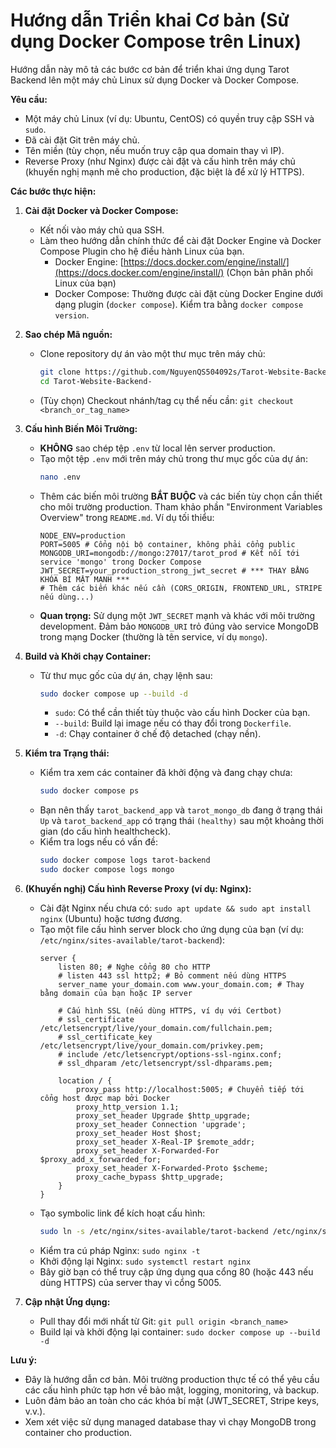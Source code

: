 # Hướng dẫn Triển khai Cơ bản (Sử dụng Docker Compose trên Linux)

Hướng dẫn này mô tả các bước cơ bản để triển khai ứng dụng Tarot Backend lên một máy chủ Linux sử dụng Docker và Docker Compose.

**Yêu cầu:**

*   Một máy chủ Linux (ví dụ: Ubuntu, CentOS) có quyền truy cập SSH và `sudo`.
*   Đã cài đặt Git trên máy chủ.
*   Tên miền (tùy chọn, nếu muốn truy cập qua domain thay vì IP).
*   Reverse Proxy (như Nginx) được cài đặt và cấu hình trên máy chủ (khuyến nghị mạnh mẽ cho production, đặc biệt là để xử lý HTTPS).

**Các bước thực hiện:**

1.  **Cài đặt Docker và Docker Compose:**
    *   Kết nối vào máy chủ qua SSH.
    *   Làm theo hướng dẫn chính thức để cài đặt Docker Engine và Docker Compose Plugin cho hệ điều hành Linux của bạn.
        *   Docker Engine: [https://docs.docker.com/engine/install/](https://docs.docker.com/engine/install/) (Chọn bản phân phối Linux của bạn)
        *   Docker Compose: Thường được cài đặt cùng Docker Engine dưới dạng plugin (`docker compose`). Kiểm tra bằng `docker compose version`.

2.  **Sao chép Mã nguồn:**
    *   Clone repository dự án vào một thư mục trên máy chủ:
        ```bash
        git clone https://github.com/NguyenQS504092s/Tarot-Website-Backend-.git
        cd Tarot-Website-Backend-
        ```
    *   (Tùy chọn) Checkout nhánh/tag cụ thể nếu cần: `git checkout <branch_or_tag_name>`

3.  **Cấu hình Biến Môi Trường:**
    *   **KHÔNG** sao chép tệp `.env` từ local lên server production.
    *   Tạo một tệp `.env` mới trên máy chủ trong thư mục gốc của dự án:
        ```bash
        nano .env
        ```
    *   Thêm các biến môi trường **BẮT BUỘC** và các biến tùy chọn cần thiết cho môi trường production. Tham khảo phần "Environment Variables Overview" trong `README.md`. Ví dụ tối thiểu:
        ```env
        NODE_ENV=production
        PORT=5005 # Cổng nội bộ container, không phải cổng public
        MONGODB_URI=mongodb://mongo:27017/tarot_prod # Kết nối tới service 'mongo' trong Docker Compose
        JWT_SECRET=your_production_strong_jwt_secret # *** THAY BẰNG KHÓA BÍ MẬT MẠNH ***
        # Thêm các biến khác nếu cần (CORS_ORIGIN, FRONTEND_URL, STRIPE nếu dùng...)
        ```
    *   **Quan trọng:** Sử dụng một `JWT_SECRET` mạnh và khác với môi trường development. Đảm bảo `MONGODB_URI` trỏ đúng vào service MongoDB trong mạng Docker (thường là tên service, ví dụ `mongo`).

4.  **Build và Khởi chạy Container:**
    *   Từ thư mục gốc của dự án, chạy lệnh sau:
        ```bash
        sudo docker compose up --build -d
        ```
        *   `sudo`: Có thể cần thiết tùy thuộc vào cấu hình Docker của bạn.
        *   `--build`: Build lại image nếu có thay đổi trong `Dockerfile`.
        *   `-d`: Chạy container ở chế độ detached (chạy nền).

5.  **Kiểm tra Trạng thái:**
    *   Kiểm tra xem các container đã khởi động và đang chạy chưa:
        ```bash
        sudo docker compose ps
        ```
    *   Bạn nên thấy `tarot_backend_app` và `tarot_mongo_db` đang ở trạng thái `Up` và `tarot_backend_app` có trạng thái `(healthy)` sau một khoảng thời gian (do cấu hình healthcheck).
    *   Kiểm tra logs nếu có vấn đề:
        ```bash
        sudo docker compose logs tarot-backend
        sudo docker compose logs mongo
        ```

6.  **(Khuyến nghị) Cấu hình Reverse Proxy (ví dụ: Nginx):**
    *   Cài đặt Nginx nếu chưa có: `sudo apt update && sudo apt install nginx` (Ubuntu) hoặc tương đương.
    *   Tạo một file cấu hình server block cho ứng dụng của bạn (ví dụ: `/etc/nginx/sites-available/tarot-backend`):
        ```nginx
        server {
            listen 80; # Nghe cổng 80 cho HTTP
            # listen 443 ssl http2; # Bỏ comment nếu dùng HTTPS
            server_name your_domain.com www.your_domain.com; # Thay bằng domain của bạn hoặc IP server

            # Cấu hình SSL (nếu dùng HTTPS, ví dụ với Certbot)
            # ssl_certificate /etc/letsencrypt/live/your_domain.com/fullchain.pem;
            # ssl_certificate_key /etc/letsencrypt/live/your_domain.com/privkey.pem;
            # include /etc/letsencrypt/options-ssl-nginx.conf;
            # ssl_dhparam /etc/letsencrypt/ssl-dhparams.pem;

            location / {
                proxy_pass http://localhost:5005; # Chuyển tiếp tới cổng host được map bởi Docker
                proxy_http_version 1.1;
                proxy_set_header Upgrade $http_upgrade;
                proxy_set_header Connection 'upgrade';
                proxy_set_header Host $host;
                proxy_set_header X-Real-IP $remote_addr;
                proxy_set_header X-Forwarded-For $proxy_add_x_forwarded_for;
                proxy_set_header X-Forwarded-Proto $scheme;
                proxy_cache_bypass $http_upgrade;
            }
        }
        ```
    *   Tạo symbolic link để kích hoạt cấu hình:
        ```bash
        sudo ln -s /etc/nginx/sites-available/tarot-backend /etc/nginx/sites-enabled/
        ```
    *   Kiểm tra cú pháp Nginx: `sudo nginx -t`
    *   Khởi động lại Nginx: `sudo systemctl restart nginx`
    *   Bây giờ bạn có thể truy cập ứng dụng qua cổng 80 (hoặc 443 nếu dùng HTTPS) của server thay vì cổng 5005.

7.  **Cập nhật Ứng dụng:**
    *   Pull thay đổi mới nhất từ Git: `git pull origin <branch_name>`
    *   Build lại và khởi động lại container: `sudo docker compose up --build -d`

**Lưu ý:**

*   Đây là hướng dẫn cơ bản. Môi trường production thực tế có thể yêu cầu các cấu hình phức tạp hơn về bảo mật, logging, monitoring, và backup.
*   Luôn đảm bảo an toàn cho các khóa bí mật (JWT_SECRET, Stripe keys, v.v.).
*   Xem xét việc sử dụng managed database thay vì chạy MongoDB trong container cho production.
